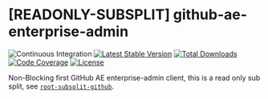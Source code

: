 # [READONLY-SUBSPLIT] github-ae-enterprise-admin


![Continuous Integration](https://github.com/php-api-clients/github-ae-enterprise-admin/workflows/Continuous%20Integration/badge.svg)
[![Latest Stable Version](https://poser.pugx.org/api-clients/github-ae-enterprise-admin/v/stable.png)](https://packagist.org/packages/api-clients/github-ae-enterprise-admin)
[![Total Downloads](https://poser.pugx.org/api-clients/github-ae-enterprise-admin/downloads.png)](https://packagist.org/packages/api-clients/github-ae-enterprise-admin)
[![Code Coverage](https://scrutinizer-ci.com/g/php-api-clients/github-ae-enterprise-admin/badges/coverage.png?b==)](https://scrutinizer-ci.com/g/php-api-clients/github-ae-enterprise-admin/?branch=)
[![License](https://poser.pugx.org/api-clients/github-ae-enterprise-admin/license.png)](https://packagist.org/packages/api-clients/github-ae-enterprise-admin)

Non-Blocking first GitHub AE enterprise-admin client, this is a read only sub split, see [`root-subsplit-github`](https://github.com/php-api-clients/root-subsplit-github).
